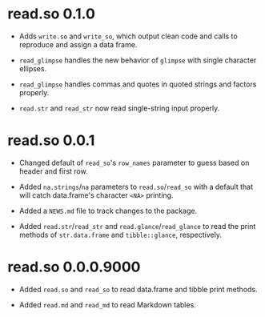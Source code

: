 # read.so 0.1.0

* Adds `write.so` and `write_so`, which output clean code and calls to 
  reproduce and assign a data frame.

* `read_glimpse` handles the new behavior of `glimpse` with single character 
  ellipses.

* `read_glimpse` handles commas and quotes in quoted strings and factors 
  properly.

* `read.str` and `read_str` now read single-string input properly.

# read.so 0.0.1

* Changed default of `read_so`'s `row_names` parameter to guess based on header 
  and first row.

* Added `na.strings`/`na` parameters to `read.so`/`read_so` with a default that 
  will catch data.frame's character `<NA>` printing.

* Added a `NEWS.md` file to track changes to the package.

* Added `read.str`/`read_str` and `read.glance`/`read_glance` to read the print 
  methods of `str.data.frame` and `tibble::glance`, respectively.
  
# read.so 0.0.0.9000
  
* Added `read.so` and `read_so` to read data.frame and tibble print methods.

* Added `read.md` and `read_md` to read Markdown tables.
